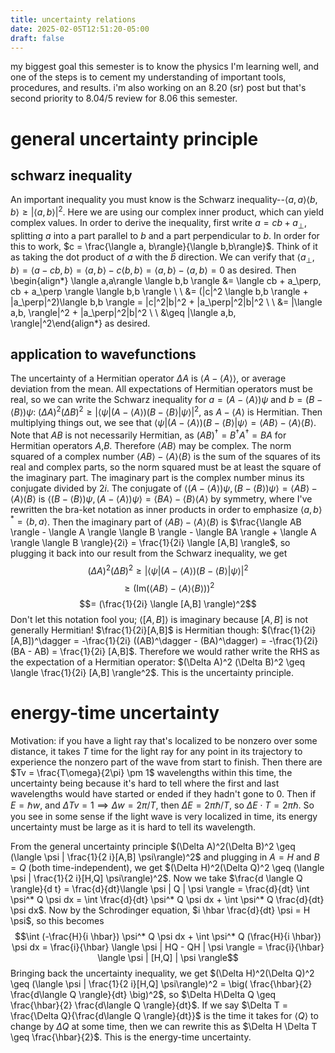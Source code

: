 ```yaml
---
title: uncertainty relations
date: 2025-02-05T12:51:20-05:00
draft: false
---
```

my biggest goal this semester is to know the physics I'm learning well, and one of the steps is to cement my understanding of important tools, procedures, and results. i'm also working on an 8.20 (sr) post but that's second priority to 8.04/5 review for 8.06 this semester. 

# general uncertainty principle

## schwarz inequality
An important inequality you must know is the Schwarz inequality--$\langle a, a \rangle \langle b, b \rangle \geq |\langle a, b \rangle|^2$. Here we are using our complex inner product, which can yield complex values. In order to derive the inequality, first write $a = cb + a_\perp$, splitting $a$ into a part parallel to $b$ and a part perpendicular to $b$. In order for this to work, $c = \frac{\langle a, b\rangle}{\langle b,b\rangle}$. Think of it as taking the dot product of $a$ with the $\hat b$ direction. We can verify that $\langle a_\perp, b\rangle = \langle a - cb, b \rangle = \langle a,b \rangle - c \langle b,b \rangle = \langle a, b \rangle - \langle a, b \rangle = 0$ as desired. Then \begin{align*}
\langle a,a\rangle \langle b,b \rangle &= \langle cb + a_\perp, cb + a_\perp \rangle \langle b,b \rangle \\ \\ &= (|c|^2 \langle b,b \rangle + |a_\perp|^2)\langle b,b \rangle = |c|^2|b|^2 + |a_\perp|^2|b|^2 \\ \\ &= |\langle a,b, \rangle|^2 + |a_\perp|^2|b|^2 \\ \\ &\geq |\langle a,b, \rangle|^2\end{align*} as desired.
## application to wavefunctions
The uncertainty of a Hermitian operator $\Delta A$ is $\langle A - \langle A \rangle \rangle$, or average deviation from the mean. All expectations of Hermitian operators must be real, so we can write the Schwarz inequality for $a = (A - \langle A \rangle) \psi$ and $b = (B - \langle B \rangle) \psi$: $(\Delta A)^2 (\Delta B)^2 \geq |\langle \psi |(A - \langle A \rangle)(B - \langle B \rangle| \psi \rangle|^2$, as $A - \langle A \rangle$ is Hermitian. Then multiplying things out, we see that $\langle \psi |(A - \langle A \rangle)(B - \langle B \rangle| \psi \rangle = \langle AB \rangle - \langle A \rangle \langle B \rangle$. Note that $AB$ is not necessarily Hermitian, as $(AB)^\dagger = B^\dagger A^\dagger = BA$ for Hermitian operators $A$,$B$. Therefore $\langle AB \rangle$ may be complex. The norm squared of a complex number $\langle AB \rangle - \langle A \rangle \langle B \rangle$ is the sum of the squares of its real and complex parts, so the norm squared must be at least the square of the imaginary part. The imaginary part is the complex number minus its conjugate divided by $2i$. The conjugate of $\langle (A - \langle A \rangle)\psi, (B - \langle B \rangle) \psi \rangle = \langle AB \rangle - \langle A \rangle \langle B \rangle$ is $\langle (B - \langle B \rangle) \psi, (A - \langle A \rangle) \psi \rangle = \langle BA \rangle - \langle B \rangle \langle A \rangle$ by symmetry, where I've rewritten the bra-ket notation as inner products in order to emphasize $\langle a,b \rangle^* = \langle b,a \rangle$. Then the imaginary part of $\langle AB \rangle - \langle A \rangle \langle B \rangle$ is $\frac{\langle AB \rangle - \langle A \rangle \langle B \rangle - \langle BA \rangle + \langle A \rangle \langle B \rangle}{2i} = \frac{1}{2i} \langle [A,B] \rangle$, so plugging it back into our result from the Schwarz inequality, we get $$(\Delta A)^2 (\Delta B)^2 \geq |\langle \psi |(A - \langle A \rangle)(B - \langle B \rangle| \psi \rangle|^2 $$$$\geq (\text{Im}(\langle AB \rangle - \langle A \rangle \langle B \rangle))^2$$$$= (\frac{1}{2i} \langle [A,B] \rangle)^2$$Don't let this notation fool you; $\langle [A,B] \rangle$ is imaginary because $[A,B]$ is not generally Hermitian! $\frac{1}{2i}[A,B]$ is Hermitian though: $(\frac{1}{2i}[A,B])^\dagger = -\frac{1}{2i} ((AB)^\dagger - (BA)^\dagger) = -\frac{1}{2i} (BA - AB) = \frac{1}{2i} [A,B]$. Therefore we would rather write the RHS as the expectation of a Hermitian operator: $(\Delta A)^2 (\Delta B)^2 \geq \langle \frac{1}{2i} [A,B] \rangle^2$. This is the uncertainty principle.
# energy-time uncertainty

Motivation: if you have a light ray that's localized to be nonzero over some distance, it takes $T$ time for the light ray for any point in its trajectory to experience the nonzero part of the wave from start to finish. Then there are $Tv = \frac{T\omega}{2\pi} \pm 1$ wavelengths within this time, the uncertainty being because it's hard to tell where the first and last wavelengths would have started or ended if they hadn't gone to 0. Then if $E = \hbar w$, and $\Delta Tv = 1 \implies \Delta w = 2 \pi/T$, then $\Delta E = 2 \pi \hbar / T$, so $\Delta E \cdot T = 2 \pi \hbar$. So you see in some sense if the light wave is very localized in time, its energy uncertainty must be large as it is hard to tell its wavelength.

From the general uncertainty principle $(\Delta A)^2(\Delta B)^2 \geq (\langle \psi | \frac{1}{2 i}[A,B] \psi\rangle)^2$ and plugging in $A=H$ and $B=Q$ (both time-independent), we get $(\Delta H)^2(\Delta Q)^2 \geq (\langle \psi | \frac{1}{2 i}[H,Q] \psi\rangle)^2$.
Now we take $\frac{d \langle Q \rangle}{d t} = \frac{d}{dt}\langle \psi | Q | \psi \rangle = \frac{d}{dt} \int \psi^* Q \psi dx = \int \frac{d}{dt} \psi^* Q \psi dx + \int \psi^* Q \frac{d}{dt} \psi dx$. Now by the Schrodinger equation, $i \hbar \frac{d}{dt} \psi = H \psi$, so this becomes $$\int (-\frac{H}{i \hbar}) \psi^* Q \psi dx + \int \psi^* Q (\frac{H}{i \hbar}) \psi dx = \frac{i}{\hbar} \langle \psi | HQ - QH | \psi \rangle =  \frac{i}{\hbar} \langle \psi | [H,Q] | \psi \rangle$$
Bringing back the uncertainty inequality, we get $(\Delta H)^2(\Delta Q)^2 \geq (\langle \psi | \frac{1}{2 i}[H,Q] \psi\rangle)^2 = \big( \frac{\hbar}{2} \frac{d\langle Q \rangle}{dt} \big)^2$, so $\Delta H\Delta Q \geq \frac{\hbar}{2} \frac{d\langle Q \rangle}{dt}$. If we say $\Delta T = \frac{\Delta Q}{\frac{d\langle Q \rangle}{dt}}$ is the time it takes for $\langle Q \rangle$ to change by $\Delta Q$ at some time, then we can rewrite this as $\Delta H \Delta T \geq \frac{\hbar}{2}$. This is the energy-time uncertainty.